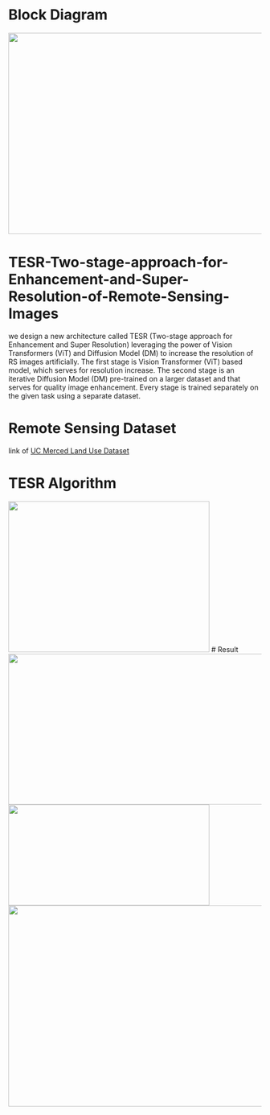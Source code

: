 # Block Diagram
<img src="https://github.com/AnasHXH/TESR-Two-stage-approach-for-Enhancement-and-Super-Resolution-of-Remote-Sensing-Images/blob/main/fig_1.png" width="600" height="400"/>

# TESR-Two-stage-approach-for-Enhancement-and-Super-Resolution-of-Remote-Sensing-Images
we design a new architecture called TESR (Two-stage approach for Enhancement and Super Resolution) leveraging the power of Vision Transformers (ViT) and Diffusion Model (DM) to increase the resolution of RS images artificially. The first stage is Vision Transformer (ViT) based model, which serves for resolution increase. The second stage is an iterative Diffusion Model (DM) pre-trained on a larger dataset and that serves for quality image enhancement. Every stage is trained separately on the given task using a separate dataset. 
# Remote Sensing Dataset
link of [UC Merced Land Use Dataset](http://weegee.vision.ucmerced.edu/datasets/landuse.html)
# TESR Algorithm
<img src="https://github.com/AnasHXH/TESR-Two-stage-approach-for-Enhancement-and-Super-Resolution-of-Remote-Sensing-Images/blob/main/Algorithm.png" width="400" height="300"/>
# Result
<img src="https://github.com/AnasHXH/TESR-Two-stage-approach-for-Enhancement-and-Super-Resolution-of-Remote-Sensing-Images/blob/main/Res_1_1_1.png" width="700" height="300"/>
<img src="https://github.com/AnasHXH/TESR-Two-stage-approach-for-Enhancement-and-Super-Resolution-of-Remote-Sensing-Images/blob/main/Table_res_3.3.png" width="400" height="200"/>
<img src="https://github.com/AnasHXH/TESR-Two-stage-approach-for-Enhancement-and-Super-Resolution-of-Remote-Sensing-Images/blob/main/res_2.png" width="600" height="400"/>
